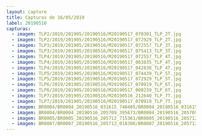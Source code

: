 ```yaml
---
layout: capture
title: Capturas de 16/05/2019
label: 20190516
capturas:
  - imagem: TLP2/2019/201905/20190516/M20190517_070301_TLP_2T.jpg
  - imagem: TLP2/2019/201905/20190516/M20190517_072929_TLP_2T.jpg
  - imagem: TLP3/2019/201905/20190516/M20190517_072557_TLP_3T.jpg
  - imagem: TLP3/2019/201905/20190516/M20190517_075413_TLP_3T.jpg
  - imagem: TLP4/2019/201905/20190516/M20190517_072557_TLP_4T.jpg
  - imagem: TLP4/2019/201905/20190516/M20190517_063835_TLP_4T.jpg
  - imagem: TLP4/2019/201905/20190516/M20190517_042838_TLP_4T.jpg
  - imagem: TLP5/2019/201905/20190516/M20190517_074439_TLP_5T.jpg
  - imagem: TLP5/2019/201905/20190516/M20190517_072929_TLP_5T.jpg
  - imagem: TLP6/2019/201905/20190516/M20190517_070919_TLP_6T.jpg
  - imagem: TLP6/2019/201905/20190516/M20190517_000239_TLP_6T.jpg
  - imagem: TLP7/2019/201905/20190516/M20190516_212640_TLP_7T.jpg
  - imagem: TLP7/2019/201905/20190516/M20190517_070919_TLP_7T.jpg
  - imagem: BR0004/BR0004_20190516_031615_740405/BR0004_20190516_031615_740405_stack_402_meteors.jpg
  - imagem: BR0004/BR0004_20190516_205709_395673/BR0004_20190516_205709_395673_stack_213_meteors.jpg
  - imagem: BR0005/BR0005_20190516_205712_715361/BR0005_20190516_205712_715361_stack_1_meteors.jpg
  - imagem: BR0007/BR0007_20190516_205712_018308/BR0007_20190516_205712_018308_stack_5_meteors.jpg
---
```

